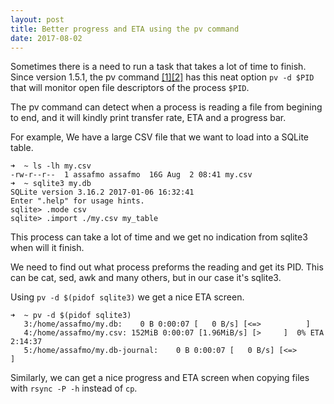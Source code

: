 ```yaml
---
layout: post
title: Better progress and ETA using the pv command
date: 2017-08-02
---
```

Sometimes there is a need to run a task that takes a lot of time to finish. Since version 1.5.1, the pv command [[1]][pv-home][[2]][pv-man] has this neat option `pv -d $PID` that will monitor open file descriptors of the process `$PID`. 

The pv command can detect when a process is reading a file from begining to end, and it will kindly print  transfer rate, ETA and a progress bar.

For example, We have a large CSV file that we want to load into a SQLite table.

```
➜  ~ ls -lh my.csv
-rw-r--r--  1 assafmo assafmo  16G Aug  2 08:41 my.csv
➜  ~ sqlite3 my.db 
SQLite version 3.16.2 2017-01-06 16:32:41
Enter ".help" for usage hints.
sqlite> .mode csv
sqlite> .import ./my.csv my_table

```

This process can take a lot of time and we get no indication from sqlite3 when will it finish.

We need to find out what process preforms the reading and get its PID. This can be cat, sed, awk and many others, but in our case it's sqlite3.

Using `pv -d $(pidof sqlite3)` we get a nice ETA screen.

```
➜  ~ pv -d $(pidof sqlite3)
   3:/home/assafmo/my.db:    0 B 0:00:07 [   0 B/s] [<=>          ] 
   4:/home/assafmo/my.csv: 152MiB 0:00:07 [1.96MiB/s] [>     ]  0% ETA 2:14:37
   5:/home/assafmo/my.db-journal:    0 B 0:00:07 [   0 B/s] [<=>      ] 
```

Similarly, we can get a nice progress and ETA screen when copying files with `rsync -P -h` instead of `cp`. 

[pv-home]: http://www.ivarch.com/programs/pv.shtml
[pv-man]: http://manpages.ubuntu.com/manpages/xenial/man1/pv.1.html
